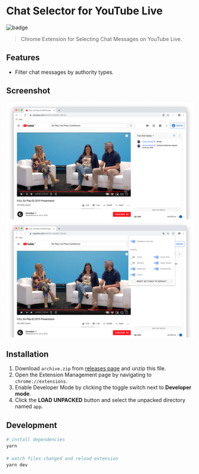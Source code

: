 # Chat Selector for YouTube Live

![badge](https://github.com/fiahfy/youtube-live-chat-selector/workflows/Web%20Extension%20CI/badge.svg)

> Chrome Extension for Selecting Chat Messages on YouTube Live.

## Features

- Filter chat messages by authority types.

## Screenshot

![screenshot](.github/img/screenshot1.png)
![screenshot](.github/img/screenshot2.png)

## Installation

1. Download `archive.zip` from [releases page](https://github.com/fiahfy/youtube-live-chat-selector/releases) and unzip this file.
2. Open the Extension Management page by navigating to `chrome://extensions`.
3. Enable Developer Mode by clicking the toggle switch next to **Developer mode**.
4. Click the **LOAD UNPACKED** button and select the unpacked directory named `app`.

## Development

```bash
# install dependencies
yarn

# watch files changed and reload extension
yarn dev
```
